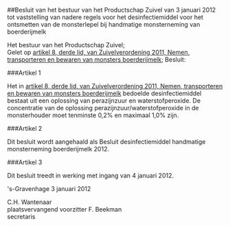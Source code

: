 <meta http-equiv='Content-Type' content='text/html; charset=utf-8' />

##Besluit van het bestuur van het Productschap Zuivel van 3 januari 2012 tot vaststelling van nadere regels voor het desinfectiemiddel voor het ontsmetten van de monsterlepel bij handmatige monsterneming van boerderijmelk

Het bestuur van het Productschap Zuivel;  
Gelet op [artikel 8, derde lid, van Zuivelverordening 2011, Nemen, transporteren en bewaren van monsters boerderijmelk](../../../../../../../../pbo/zuivelverordening/2011/nemen/transporteren/en/bewaren/van/monsters/etc/BWBR0031241/README.md);
Besluit:   

###Artikel 1 

Het in [artikel 8, derde lid, van Zuivelverordening 2011, Nemen, transporteren en bewaren van monsters boerderijmelk](../../../../../../../../pbo/zuivelverordening/2011/nemen/transporteren/en/bewaren/van/monsters/etc/BWBR0031241/README.md) bedoelde desinfectiemiddel bestaat uit een oplossing van perazijnzuur en waterstofperoxide. De concentratie van de oplossing perazijnzuur/waterstofperoxide in de monsterhouder moet tenminste 0,2% en maximaal 1,0% zijn. 

###Artikel 2 

Dit besluit wordt aangehaald als Besluit desinfectiemiddel handmatige monsterneming boerderijmelk 2012. 

###Artikel 3 

Dit besluit treedt in werking met ingang van 4 januari 2012. 

's-Gravenhage 
3 januari 2012   

C.H. Wantenaar  
plaatsvervangend voorzitter 
F. Beekman  
secretaris    
